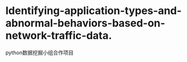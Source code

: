 # Identifying-application-types-and-abnormal-behaviors-based-on-network-traffic-data.
python数据挖掘小组合作项目
